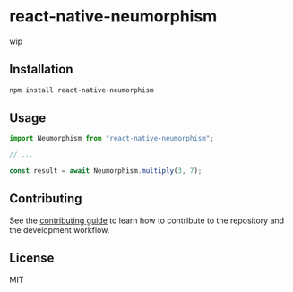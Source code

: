 # react-native-neumorphism

wip

## Installation

```sh
npm install react-native-neumorphism
```

## Usage

```js
import Neumorphism from "react-native-neumorphism";

// ...

const result = await Neumorphism.multiply(3, 7);
```

## Contributing

See the [contributing guide](CONTRIBUTING.md) to learn how to contribute to the repository and the development workflow.

## License

MIT
